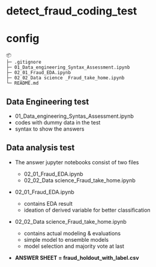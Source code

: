 # detect_fraud_coding_test

# config
```
📦 
├─ .gitignore
├─ 01_Data_engineering_Syntax_Assessment.ipynb
├─ 02_01_Fraud_EDA.ipynb
├─ 02_02_Data science _Fraud_take_home.ipynb
└─ README.md
```


## Data Engineering test
- 01_Data_engineering_Syntas_Assessment.ipynb
- codes with dummy data in the test
- syntax to show the answers

## Data analysis test
- The answer jupyter notebooks consist of two files
  - 02_01_Fraud_EDA.ipynb
  - 02_02_Data science_Fraud_take_home.ipynb
 
- 02_01_Fraud_EDA.ipynb
  - contains EDA result
  - ideation of derived variable for better classification
 
- 02_02_Data science_Fraud_take_home.ipynb
  - contains actual modeling & evaluations
  - simple model to ensemble models
  - model selection and majority vote at last

- **ANSWER SHEET = fraud_holdout_with_label.csv**
